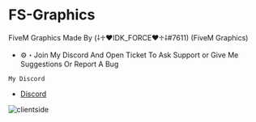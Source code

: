
# FS-Graphics
FiveM Graphics Made By (⸸♱♥IDK_FORCE♥♱⸸#7611) (FiveM Graphics)

- :gear:・Join My Discord And Open Ticket To Ask Support or Give Me Suggestions Or Report A Bug

```My Discord```
- [Discord](https://discord.gg/UFng7DWnWP)


![clientside](https://github.com/IDKFORCE/fs-graphics/)
